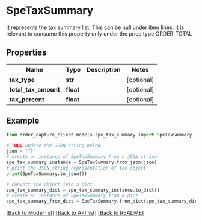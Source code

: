 # SpeTaxSummary

It represents the tax summary list. This can be null under item lines. It is relevant to consume this property only under the price type ORDER_TOTAL

## Properties

Name | Type | Description | Notes
------------ | ------------- | ------------- | -------------
**tax_type** | **str** |  | [optional] 
**total_tax_amount** | **float** |  | [optional] 
**tax_percent** | **float** |  | [optional] 

## Example

```python
from order_capture_client.models.spe_tax_summary import SpeTaxSummary

# TODO update the JSON string below
json = "{}"
# create an instance of SpeTaxSummary from a JSON string
spe_tax_summary_instance = SpeTaxSummary.from_json(json)
# print the JSON string representation of the object
print(SpeTaxSummary.to_json())

# convert the object into a dict
spe_tax_summary_dict = spe_tax_summary_instance.to_dict()
# create an instance of SpeTaxSummary from a dict
spe_tax_summary_from_dict = SpeTaxSummary.from_dict(spe_tax_summary_dict)
```
[[Back to Model list]](../README.md#documentation-for-models) [[Back to API list]](../README.md#documentation-for-api-endpoints) [[Back to README]](../README.md)


